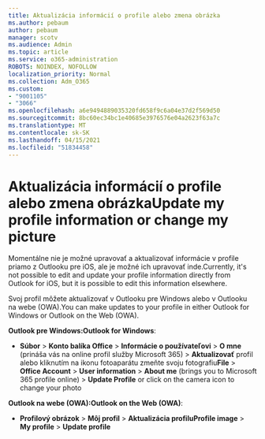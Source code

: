 ```yaml
---
title: Aktualizácia informácií o profile alebo zmena obrázka
ms.author: pebaum
author: pebaum
manager: scotv
ms.audience: Admin
ms.topic: article
ms.service: o365-administration
ROBOTS: NOINDEX, NOFOLLOW
localization_priority: Normal
ms.collection: Adm_O365
ms.custom:
- "9001105"
- "3066"
ms.openlocfilehash: a6e9494889035320fd658f9c6a04e37d2f569d50
ms.sourcegitcommit: 8bc60ec34bc1e40685e3976576e04a2623f63a7c
ms.translationtype: MT
ms.contentlocale: sk-SK
ms.lasthandoff: 04/15/2021
ms.locfileid: "51834458"
---
```

# <a name="update-my-profile-information-or-change-my-picture"></a><span data-ttu-id="3f1b2-102">Aktualizácia informácií o profile alebo zmena obrázka</span><span class="sxs-lookup"><span data-stu-id="3f1b2-102">Update my profile information or change my picture</span></span>

<span data-ttu-id="3f1b2-103">Momentálne nie je možné upravovať a aktualizovať informácie v profile priamo z Outlooku pre iOS, ale je možné ich upravovať inde.</span><span class="sxs-lookup"><span data-stu-id="3f1b2-103">Currently, it's not possible to edit and update your profile information directly from Outlook for iOS, but it is possible to edit this information elsewhere.</span></span> 

<span data-ttu-id="3f1b2-104">Svoj profil môžete aktualizovať v Outlooku pre Windows alebo v Outlooku na webe (OWA).</span><span class="sxs-lookup"><span data-stu-id="3f1b2-104">You can make updates to your profile in either Outlook for Windows or Outlook on the Web (OWA).</span></span> 

<span data-ttu-id="3f1b2-105">**Outlook pre Windows:**</span><span class="sxs-lookup"><span data-stu-id="3f1b2-105">**Outlook for Windows**:</span></span> 

- <span data-ttu-id="3f1b2-106">**Súbor**  >  **Konto balíka Office**  >  **Informácie o používateľovi**  >  **O mne** (prináša vás na online profil služby Microsoft 365) > **Aktualizovať** profil alebo kliknutím na ikonu fotoaparátu zmeňte svoju fotografiu</span><span class="sxs-lookup"><span data-stu-id="3f1b2-106">**File** > **Office Account** > **User information** > **About me** (brings you to Microsoft 365 profile online) > **Update Profile** or click on the camera icon to change your photo</span></span>  
  
<span data-ttu-id="3f1b2-107">**Outlook na webe (OWA):**</span><span class="sxs-lookup"><span data-stu-id="3f1b2-107">**Outlook on the Web (OWA)**:</span></span> 

- <span data-ttu-id="3f1b2-108">**Profilový obrázok**  >  **Môj profil**  >  **Aktualizácia profilu**</span><span class="sxs-lookup"><span data-stu-id="3f1b2-108">**Profile image** > **My profile** > **Update profile**</span></span>
